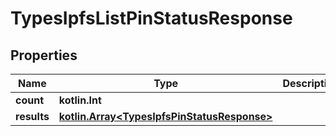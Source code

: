 
# TypesIpfsListPinStatusResponse

## Properties
Name | Type | Description | Notes
------------ | ------------- | ------------- | -------------
**count** | **kotlin.Int** |  |  [optional]
**results** | [**kotlin.Array&lt;TypesIpfsPinStatusResponse&gt;**](TypesIpfsPinStatusResponse.md) |  |  [optional]



